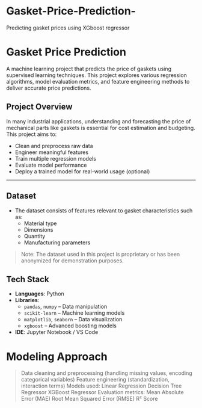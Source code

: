 # Gasket-Price-Prediction-
Predicting gasket prices using XGboost regressor
#  Gasket Price Prediction

A machine learning project that predicts the price of gaskets using supervised learning techniques. This project explores various regression algorithms, model evaluation metrics, and feature engineering methods to deliver accurate price predictions.



##  Project Overview

In many industrial applications, understanding and forecasting the price of mechanical parts like gaskets is essential for cost estimation and budgeting. This project aims to:

- Clean and preprocess raw data
- Engineer meaningful features
- Train multiple regression models
- Evaluate model performance
- Deploy a trained model for real-world usage (optional)

---

##  Dataset

- The dataset consists of features relevant to gasket characteristics such as:
  - Material type
  - Dimensions
  - Quantity
  - Manufacturing parameters

> Note: The dataset used in this project is proprietary or has been anonymized for demonstration purposes.


##  Tech Stack

- **Languages**: Python
- **Libraries**:
  - `pandas`, `numpy` – Data manipulation
  - `scikit-learn` – Machine learning models
  - `matplotlib`, `seaborn` – Data visualization
  - `xgboost` – Advanced boosting models
- **IDE**: Jupyter Notebook / VS Code

# Modeling Approach
>Data cleaning and preprocessing (handling missing values, encoding categorical variables)
>Feature engineering (standardization, interaction terms)
>Models used:
  >Linear Regression
  >Decision Tree Regressor
  >XGBoost Regressor
>Evaluation metrics:
  >Mean Absolute Error (MAE)
  >Root Mean Squared Error (RMSE)
  >R² Score
